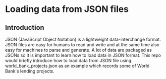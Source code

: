 # Loading data from JSON files

## Introduction
JSON (JavaScript Object Notation) is a lightweight data-interchange format. JSON files are easy for humans to read and write and at the same time also easy for machines to parse and generate. A lot of data are packaged as JSONs so it is important to learn how to load data in JSON format. This repo would briefly introduce how to load data from JSON file using world_bank_projects.json as an example which records some of World Bank's lending projects.
